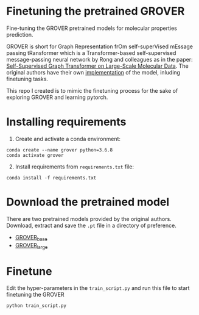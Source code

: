 # Finetuning the pretrained GROVER
Fine-tuning the GROVER pretrained models for molecular properties prediction.

GROVER is short for Graph Representation frOm self-superVised mEssage passing tRansformer which is a Transformer-based self-supervised message-passing neural network by Rong and colleagues as in the paper: [Self-Supervised Graph Transformer on Large-Scale Molecular Data](https://arxiv.org/abs/2007.02835).
The original authors have their own [implementation](https://github.com/tencent-ailab/grover) of the model, inluding finetuning tasks.

This repo I created is to mimic the finetuning process for the sake of exploring GROVER and learning pytorch.

# Installing requirements
1. Create and activate a conda environment:
```
conda create --name grover python=3.6.8
conda activate grover
```
2. Install requirements from `requirements.txt` file:
```
conda install -f requirements.txt
```
# Download the pretrained model
There are two pretrained models provided by the original authors. Download, extract and save the `.pt` file in a directory of preference. 
* [GROVER<sub>base</sub>](https://ai.tencent.com/ailab/ml/ml-data/grover-models/pretrain/grover_base.tar.gz)
* [GROVER<sub>large</sub>](https://ai.tencent.com/ailab/ml/ml-data/grover-models/pretrain/grover_large.tar.gz)

# Finetune
Edit the hyper-parameters in the `train_script.py` and run this file to start finetuning the GROVER
```
python train_script.py
```
